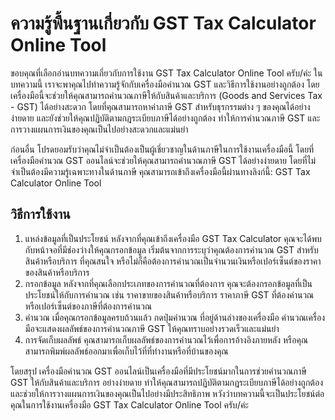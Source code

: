 ความรู้พื้นฐานเกี่ยวกับ GST Tax Calculator Online Tool
======================================================

ขอบคุณที่เลือกอ่านบทความเกี่ยวกับการใช้งาน GST Tax Calculator Online Tool ครับ/ค่ะ ในบทความนี้ เราจะพาคุณไปทำความรู้จักกับเครื่องมือคำนวณ GST และวิธีการใช้งานอย่างถูกต้อง โดยเครื่องมือนี้จะช่วยให้คุณสามารถคำนวณภาษีให้กับสินค้าและบริการ (Goods and Services Tax - GST) ได้อย่างสะดวก โดยที่คุณสามารถหาค่าภาษี GST สำหรับธุรกรรมต่าง ๆ ของคุณได้อย่างง่ายดาย และยังช่วยให้คุณปฏิบัติตามกฎระเบียบภาษีได้อย่างถูกต้อง ทำให้การคำนวณภาษี GST และการวางแผนการเงินของคุณเป็นไปอย่างสะดวกและแม่นยำ

ก่อนอื่น โปรดยอมรับว่าคุณไม่จำเป็นต้องเป็นผู้เชี่ยวชาญในด้านภาษีในการใช้งานเครื่องมือนี้ โดยที่เครื่องมือคำนวณ GST ออนไลน์จะช่วยให้คุณสามารถคำนวณภาษี GST ได้อย่างง่ายดาย โดยที่ไม่จำเป็นต้องมีความรู้เฉพาะทางในด้านภาษี คุณสามารถเข้าถึงเครื่องมือนี้ผ่านทางลิงก์นี้: GST Tax Calculator Online Tool

วิธีการใช้งาน
-------------

1. แหล่งข้อมูลที่เป็นประโยชน์ หลังจากที่คุณเข้าถึงเครื่องมือ GST Tax Calculator คุณจะได้พบกับหน้าจอที่มีช่องว่างให้คุณกรอกข้อมูล เริ่มต้นจากการระบุว่าคุณต้องการคำนวณ GST สำหรับสินค้าหรือบริการ ที่คุณสนใจ หรือไม่ก็คือต้องการคำนวณเป็นจำนวนเงินหรือเปอร์เซ็นต์ของราคาของสินค้าหรือบริการ
2. กรอกข้อมูล หลังจากที่คุณเลือกประเภทของการคำนวณที่ต้องการ คุณจะต้องกรอกข้อมูลที่เป็นประโยชน์ให้กับการคำนวณ เช่น ราคาขายของสินค้าหรือบริการ ราคาภาษี GST ที่ต้องคำนวณ หรือเปอร์เซ็นต์ของภาษีที่ต้องการคำนวณ
3. คำนวณ เมื่อคุณกรอกข้อมูลครบถ้วนแล้ว กดปุ่มคำนวณ ที่อยู่ด้านล่างของเครื่องมือ คำนวณเครื่องมือจะแสดงผลลัพธ์ของการคำนวณภาษี GST ให้คุณทราบอย่างรวดเร็วและแม่นยำ
4. การจัดเก็บผลลัพธ์ คุณสามารถเก็บผลลัพธ์ของการคำนวณไว้เพื่อการอ้างอิงภายหลัง หรือคุณสามารถพิมพ์ผลลัพธ์ออกมาเพื่อเก็บไว้ที่ที่ทำงานหรือที่บ้านของคุณ

โดยสรุป เครื่องมือคำนวณ GST ออนไลน์เป็นเครื่องมือที่มีประโยชน์มากในการช่วยคำนวณภาษี GST ให้กับสินค้าและบริการ อย่างง่ายดาย ทำให้คุณสามารถปฏิบัติตามกฎระเบียบภาษีได้อย่างถูกต้อง และช่วยให้การวางแผนการเงินของคุณเป็นไปอย่างมีประสิทธิภาพ หวังว่าบทความนี้จะเป็นประโยชน์ต่อคุณในการใช้งานเครื่องมือ GST Tax Calculator Online Tool ครับ/ค่ะ